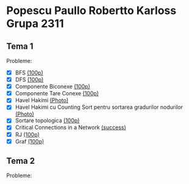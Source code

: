 # Popescu Paullo Robertto Karloss Grupa 2311

## Tema 1 
Probleme: 
- [x] BFS [(100p)](https://infoarena.ro/problema/bfs)
- [x] DFS [(100p)](https://infoarena.ro/problema/dfs)
- [x] Componente Biconexe [(100p)](https://infoarena.ro/problema/biconex)
- [x] Componente Tare Conexe [(100p)](https://infoarena.ro/problema/ctc)
- [x] Havel Hakimi [(Photo)](https://imgur.com/noJMXa9)
- [x] Havel Hakimi cu Counting Sort pentru sortarea gradurilor nodurilor [(Photo)](https://imgur.com/noJMXa9)
- [x] Sortare topologica [(100p)](https://infoarena.ro/problema/sortaret)
- [x] Critical Connections in a Network [(success)](https://leetcode.com/problems/critical-connections-in-a-network/)
- [x] RJ [(100p)](https://www.infoarena.ro/job_detail/2799509)
- [x] Graf [(100p)](https://www.infoarena.ro/job_detail/2800679)

## Tema 2
Probleme: